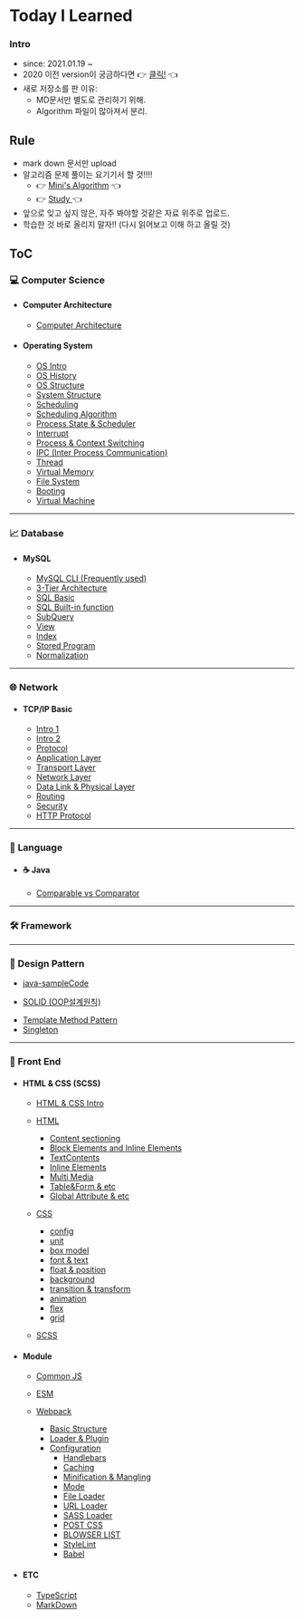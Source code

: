 # Today I Learned 

### Intro

* since: 2021.01.19 ~ 
* 2020 이전 version이 궁금하다면 👉 [클릭!](https://github.com/minhee0327/TIL2020)  👈
* 새로 저장소를 판 이유: 
  * MD문서만 별도로 관리하기 위해.
  * Algorithm 파일이 많아져서 분리.



## Rule

- mark down 문서만 upload
- 알고리즘 문제 풀이는 요기기서 할 것!!!!
  - 👉 [Mini's Algorithm](https://github.com/minhee0327/Algorithm)  👈 
  - 👉 [Study ](https://github.com/Algo-Holics/CodingTest-prep)  👈
- 앞으로 잊고 싶지 않은, 자주 봐야할 것같은 자료 위주로 업로드.
- 학습한 것 바로 올리지 말자!! (다시 읽어보고 이해 하고 올릴 것)



## ToC

### 💻 Computer Science
- #### Computer Architecture
	- [Computer Architecture](https://github.com/minhee0327/TIL/blob/master/Computer%20architecture/Computer%20Architercure.md)
- #### Operating System
	
	- [OS Intro](https://github.com/minhee0327/TIL/blob/master/OperatingSystem/01_%EC%9A%B4%EC%98%81%EC%B2%B4%EC%A0%9C%20%ED%81%B0%20%EA%B7%B8%EB%A6%BC.md)
	- [OS History](https://github.com/minhee0327/TIL/blob/master/OperatingSystem/02_%EC%9A%B4%EC%98%81%EC%B2%B4%EC%A0%9CHISTORY.md)
	- [OS Structure](https://github.com/minhee0327/TIL/blob/master/OperatingSystem/03_%20%EC%9A%B4%EC%98%81%EC%B2%B4%EC%A0%9C%EA%B5%AC%EC%A1%B0.md)
	- [System Structure](https://github.com/minhee0327/TIL/blob/master/Computer%20architecture/System%20Structure.md)
	- [Scheduling](https://github.com/minhee0327/TIL/blob/master/OperatingSystem/04_%EC%8A%A4%EC%BC%80%EC%A5%B4%EB%A7%81.md)
	- [Scheduling Algorithm](https://github.com/minhee0327/TIL/blob/master/OperatingSystem/05_%EC%8A%A4%EC%BC%80%EC%A5%B4%EB%A7%81%20%EC%95%8C%EA%B3%A0%EB%A6%AC%EC%A6%98.md)
	- [Process State & Scheduler](https://github.com/minhee0327/TIL/blob/master/OperatingSystem/06_%ED%94%84%EB%A1%9C%EC%84%B8%EC%8A%A4%EC%83%81%ED%83%9C%EC%99%80%20%EC%8A%A4%EC%BC%80%EC%A5%B4%EB%9F%AC.md)
	- [Interrupt](https://github.com/minhee0327/TIL/blob/master/OperatingSystem/07_%EC%9D%B8%ED%84%B0%EB%9F%BD%ED%8A%B8.md)
	- [Process & Context Switching](https://github.com/minhee0327/TIL/blob/master/OperatingSystem/08_%ED%94%84%EB%A1%9C%EC%84%B8%EC%8A%A4%EC%99%80%20%EC%BB%A8%ED%85%8D%EC%8A%A4%ED%8A%B8%20%EC%8A%A4%EC%9C%84%EC%B9%AD.md)
	- [IPC (Inter Process Communication)](https://github.com/minhee0327/TIL/blob/master/OperatingSystem/09_%ED%94%84%EB%A1%9C%EC%84%B8%EC%8A%A4%EA%B0%84%20%EC%BB%A4%EB%AE%A4%EB%8B%88%EC%BC%80%EC%9D%B4%EC%85%98.md)
	- [Thread](https://github.com/minhee0327/TIL/blob/master/OperatingSystem/10_Thread(%EC%8A%A4%EB%A0%88%EB%93%9C).md)
	- [Virtual Memory](https://github.com/minhee0327/TIL/blob/master/OperatingSystem/11_%EA%B0%80%EC%83%81%EB%A9%94%EB%AA%A8%EB%A6%AC.md)
	- [File System](https://github.com/minhee0327/TIL/blob/master/OperatingSystem/12_%ED%8C%8C%EC%9D%BC%EC%8B%9C%EC%8A%A4%ED%85%9C%EC%9D%98%EC%9D%B4%ED%95%B4.md)
	- [Booting](https://github.com/minhee0327/TIL/blob/master/OperatingSystem/13_%EB%B6%80%ED%8C%85%EC%9D%98%EC%9D%B4%ED%95%B4.md)
	- [Virtual Machine](https://github.com/minhee0327/TIL/blob/master/OperatingSystem/14_%EA%B0%80%EC%83%81%EB%A8%B8%EC%8B%A0.md)

---

### 📈 Database

* #### MySQL

  * [MySQL CLI (Frequently used)](https://github.com/minhee0327/TIL/blob/master/DATABASE/MySQL%20CLI%20(Frequently%20used).md)
  * [3-Tier Architecture](https://github.com/minhee0327/TIL/blob/master/DATABASE/3-Tier%20Architecture.md)
  * [SQL Basic](https://github.com/minhee0327/TIL/blob/master/DATABASE/Basic%20SQL.md)
  * [SQL Built-in function](https://github.com/minhee0327/TIL/blob/master/DATABASE/Built%20in%20function.md)
  * [SubQuery](https://github.com/minhee0327/TIL/blob/master/DATABASE/SubQuery.md)
  * [View](https://github.com/minhee0327/TIL/blob/master/DATABASE/VIEW.md)
  * [Index](https://github.com/minhee0327/TIL/blob/master/DATABASE/Index.md)
  * [Stored Program](https://github.com/minhee0327/TIL/blob/master/DATABASE/StoredProgram.md)
  * [Normalization](https://github.com/minhee0327/TIL/blob/master/DATABASE/Normalization.md)









---

### 🌐 Network

* #### TCP/IP Basic

  * [Intro 1](https://github.com/minhee0327/TIL/blob/master/TCP%26IP%20Basic/01_%EB%A7%9B%EB%B3%B4%EA%B8%B0.md)
  * [Intro 2](https://github.com/minhee0327/TIL/blob/master/TCP%26IP%20Basic/02_TCP_IP%EA%B0%9C%EC%9A%94.md)
  * [Protocol](https://github.com/minhee0327/TIL/blob/master/TCP%26IP%20Basic/03_%ED%86%B5%EC%8B%A0%EC%84%9C%EB%B9%84%EC%8A%A4%EC%99%80%ED%94%84%EB%A1%9C%ED%86%A0%EC%BD%9C.md)
  * [Application Layer](https://github.com/minhee0327/TIL/blob/master/TCP%26IP%20Basic/04_%EC%95%A0%ED%94%8C%EB%A6%AC%EC%BC%80%EC%9D%B4%EC%85%98%EA%B3%84%EC%B8%B5.md)
  * [Transport Layer](https://github.com/minhee0327/TIL/blob/master/TCP%26IP%20Basic/05_%ED%8A%B8%EB%9E%9C%EC%8A%A4%ED%8F%AC%ED%8A%B8%EA%B3%84%EC%B8%B5.md)
  * [Network Layer](https://github.com/minhee0327/TIL/blob/master/TCP%26IP%20Basic/06_%EB%84%A4%ED%8A%B8%EC%9B%8C%ED%81%AC%EA%B3%84%EC%B8%B5.md)
  * [Data Link & Physical Layer](https://github.com/minhee0327/TIL/blob/master/TCP%26IP%20Basic/07_%EB%8D%B0%EC%9D%B4%ED%84%B0%EB%A7%81%ED%81%AC%EA%B3%84%EC%B8%B5%EA%B3%BC%20%EB%AC%BC%EB%A6%AC%EA%B3%84%EC%B8%B5.md)
  * [Routing](https://github.com/minhee0327/TIL/blob/master/TCP%26IP%20Basic/08_%EB%9D%BC%EC%9A%B0%ED%8C%85.md)
  * [Security](https://github.com/minhee0327/TIL/blob/master/TCP%26IP%20Basic/09_%EB%B3%B4%EC%95%88.md)
  * [HTTP Protocol](https://github.com/minhee0327/TIL/blob/master/TCP%26IP%20Basic/10_HTTP%ED%94%84%EB%A1%9C%ED%86%A0%EC%BD%9C.md)



---

### 🏴󠁩󠁤󠁪󠁷󠁿 Language

* #### ☕ Java

  * [Comparable vs Comparator](https://github.com/minhee0327/TIL/blob/master/Java/Comparable%20vs%20Comparator.md)



---

### 🛠️ Framework



---
### 🧩 Design Pattern

* [java-sampleCode](https://github.com/minhee0327/design-pattern-java)

* [SOLID (OOP설계원칙)](https://github.com/minhee0327/TIL/blob/master/Spring/%EA%B0%9D%EC%B2%B4%EC%A7%80%ED%96%A5%20%EC%84%A4%EA%B3%84%20%EC%9B%90%EC%B9%99%20(SOLID).md)
- [Template Method Pattern](https://github.com/minhee0327/TIL/blob/master/DesignPattern/Template%20method%20pattern.md)
- [Singleton](https://github.com/minhee0327/TIL/blob/master/DesignPattern/Singleton.md)
---

### 🐥 Front End

* #### HTML & CSS (SCSS)

  * [HTML & CSS Intro](https://github.com/minhee0327/TIL/blob/master/HTML%26CSS/01_Intro.md)

  * [HTML](https://github.com/minhee0327/TIL/blob/master/HTML%26CSS/02_Basic.md)
    
    * [Content sectioning](https://github.com/minhee0327/TIL/blob/master/HTML%26CSS/03_Content%20sectioning.md)
    * [Block Elements and Inline Elements](https://github.com/minhee0327/TIL/blob/master/HTML%26CSS/04_Block%20and%20Inline%20Elements.md)
    * [TextContents](https://github.com/minhee0327/TIL/blob/master/HTML%26CSS/05_Text%20Contents.md)
    * [Inline Elements](https://github.com/minhee0327/TIL/blob/master/HTML%26CSS/06_Inline%20Elements.md)
    * [Multi Media](https://github.com/minhee0327/TIL/blob/master/HTML%26CSS/07_MultiMedia.md)
    * [Table&Form & etc](https://github.com/minhee0327/TIL/blob/master/HTML%26CSS/08_Table%26Form%26etc.md)
    * [Global Attribute & etc](https://github.com/minhee0327/TIL/blob/master/HTML%26CSS/09_Global%20Attribute%20%26%20etc.md)
    
  * [CSS](https://github.com/minhee0327/TIL/blob/master/HTML%26CSS/10_css%20basic.md)

    * [config](https://github.com/minhee0327/TIL/blob/master/HTML%26CSS/11_css%20config.md)
    * [unit](https://github.com/minhee0327/TIL/blob/master/HTML%26CSS/12_css%20unit.md)
    * [box model](https://github.com/minhee0327/TIL/blob/master/HTML%26CSS/13_BoxModel.md)
    * [font & text](https://github.com/minhee0327/TIL/blob/master/HTML%26CSS/14_font%20%26%20text.md)
    * [float & position](https://github.com/minhee0327/TIL/blob/master/HTML%26CSS/15_Float%26Position.md)
    * [background]()
    * [transition & transform](https://github.com/minhee0327/TIL/blob/master/HTML%26CSS/17_transition(%EC%A0%84%ED%99%98)%20%26%20transforms(%EB%B3%80%ED%99%98).md)
    * [animation](https://github.com/minhee0327/TIL/blob/master/HTML%26CSS/18_animation.md)
    * [flex](https://github.com/minhee0327/TIL/blob/master/HTML%26CSS/19_Flex.md)
    * [grid](https://github.com/minhee0327/TIL/blob/master/HTML%26CSS/19_GRID.md)

  * [SCSS](https://github.com/minhee0327/TIL/tree/master/SCSS)

    

* #### Module

  * [Common JS](https://github.com/minhee0327/TIL/blob/master/Module/CommonJS.md)

  * [ESM](https://github.com/minhee0327/TIL/blob/master/Module/ESM.md)

  * [Webpack](https://github.com/minhee0327/TIL/tree/master/Module)
    * [Basic Structure](https://github.com/minhee0327/TIL/blob/master/Module/Webpack-BasicStructure.md)
    * [Loader & Plugin](https://github.com/minhee0327/TIL/blob/master/Module/Webpack-Loader%26Plugin.md)
    * [Configuration](https://github.com/minhee0327/TIL/tree/master/Module/WebpackConfig)
      * [Handlebars](https://github.com/minhee0327/TIL/blob/master/Module/WebpackConfig/01_Handlebars.md)
      * [Caching](https://github.com/minhee0327/TIL/blob/master/Module/WebpackConfig/02_Caching.md)
      * [Minification & Mangling](https://github.com/minhee0327/TIL/blob/master/Module/WebpackConfig/03_Minification%20%26%20Mangling.md)
      * [Mode](https://github.com/minhee0327/TIL/blob/master/Module/WebpackConfig/04_Mode.md)
      * [File Loader](https://github.com/minhee0327/TIL/blob/master/Module/WebpackConfig/05_File%20Loader.md)
      * [URL Loader](https://github.com/minhee0327/TIL/blob/master/Module/WebpackConfig/06_URL%20Loader.md)
      * [SASS Loader](https://github.com/minhee0327/TIL/blob/master/Module/WebpackConfig/07_SASS%20Loader.md)
      * [POST CSS](https://github.com/minhee0327/TIL/blob/master/Module/WebpackConfig/08_POST%20CSS.md)
      * [BLOWSER LIST](https://github.com/minhee0327/TIL/blob/master/Module/WebpackConfig/09_BLOWSERS%20LIST.md)
      * [StyleLint](https://github.com/minhee0327/TIL/blob/master/Module/WebpackConfig/10_Stylelint.md)
      * [Babel](https://github.com/minhee0327/TIL/blob/master/Module/WebpackConfig/11_Babel.md)
        
          

* #### ETC 

  * [TypeScript](https://github.com/minhee0327/TIL/tree/master/TypeScript)
  * [MarkDown](https://github.com/minhee0327/TIL/tree/master/Mark%20Down)

